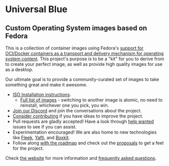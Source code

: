 # Universal Blue

## Custom Operating System images based on Fedora

This is a collection of container images using Fedora's [support for OCI/Docker containers as a transport and delivery mechanism for operating system content](https://fedoraproject.org/wiki/Changes/OstreeNativeContainerStable).
This project's purpose is to be a "kit" for you to derive from to create your perfect image, as well as provide high quality images for use as a desktop.

Our ultimate goal is to provide a community-curated set of images to take something great and make it awesome.

- [ISO Installation instructions](https://ublue.it/installation/).
  - [Full list of images](https://ublue.it/images) - switching to another image is atomic, no need to reinstall, whichever one you pick, you win.
- [Join our Discord](https://discord.gg/WEu6BdFEtp) and join the conversations about the project.
- [Consider contributing](https://ublue.it/CONTRIBUTING/) if you have ideas to improve the project.
- Pull requests are gladly accepted! Have a look through [help wanted](https://github.com/ublue-os/main/labels/help%20wanted) issues to see if you can assist.
- Experimentation encouraged! We are also home to new technologies like [Fleek](https://getfleek.dev/), [Yafti](https://github.com/ublue-os/yafti), and [Boxkit](https://github.com/ublue-os/boxkit).
- Follow along [with the roadmap](https://github.com/orgs/ublue-os/projects/1) and check out the [proposals](https://github.com/orgs/ublue-os/discussions?discussions_q=is%3Aopen+label%3Aproposal) to get a feel for the project.

Check [the website](https://ublue.it) for more information and [frequently asked questions](https://ublue.it/faq/).
